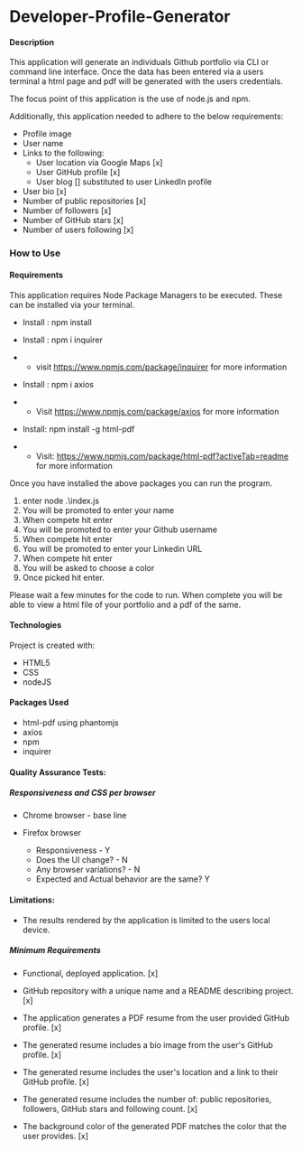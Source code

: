 # Developer-Profile-Generator


#### Description 
This application will generate an individuals Github portfolio via CLI or command line interface. Once the data has been entered via a
users terminal a html page and pdf will be generated with the users credentials.

The focus point of this application is the use of node.js and npm.

Additionally, this application needed to adhere to the below requirements: 

* Profile image
* User name
* Links to the following:
  * User location via Google Maps [x]
  * User GitHub profile [x]
  * User blog [] substituted to user LinkedIn profile
* User bio [x]
* Number of public repositories [x]
* Number of followers [x]
* Number of GitHub stars [x]
* Number of users following [x]


### How to Use
#### Requirements
This application requires Node Package Managers to be executed.
These can be installed via your terminal.

* Install : npm install
* Install : npm i inquirer
* * visit https://www.npmjs.com/package/inquirer for more information

* Install : npm i axios
* * Visit https://www.npmjs.com/package/axios for more information

* Install: npm install -g html-pdf
* * Visit: https://www.npmjs.com/package/html-pdf?activeTab=readme for more information

Once you have installed the above packages you can run the program.

1. enter node .\index.js
2. You will be promoted to enter your name
3. When compete hit enter
4. You will be promoted to enter your Github username
5. When compete hit enter
6. You will be promoted to enter your Linkedin URL
7. When compete hit enter
8. You will be asked to choose a color
9. Once picked hit enter.

Please wait a few minutes for the code to run.
When complete you will be able to view a html file of your portfolio and a pdf of the same.

#### Technologies 
Project is created with:

* HTML5
* CSS
* nodeJS

#### Packages Used
* html-pdf using phantomjs
* axios
* npm
* inquirer


#### Quality Assurance Tests:

##### Responsiveness and CSS per browser
* Chrome browser - base line 

* Firefox browser
  * Responsiveness - Y
  * Does the UI change? - N
  * Any browser variations? - N
  * Expected and Actual behavior are the same? Y


#### Limitations:
* The results rendered by the application is limited to the users local device.

##### Minimum Requirements

* Functional, deployed application. [x]

* GitHub repository with a unique name and a README describing project. [x]

* The application generates a PDF resume from the user provided GitHub profile. [x]

* The generated resume includes a bio image from the user's GitHub profile. [x]

* The generated resume includes the user's location and a link to their GitHub profile. [x]

* The generated resume includes the number of: public repositories, followers, GitHub stars and following count. [x]

* The background color of the generated PDF matches the color that the user provides. [x]


